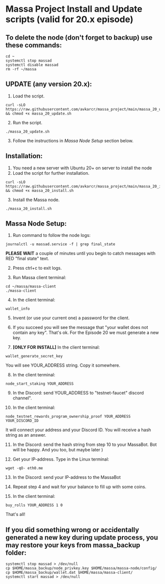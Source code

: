 # Massa Project Install and Update scripts (valid for 20.x episode)
## To delete the node (don't forget to backup) use these commands:
```
cd ~
systemctl stop massad
systemctl disable massad
rm -rf ~/massa
```
## UPDATE (any version 20.x):
1. Load the script.
```
curl -sLO https://raw.githubusercontent.com/avkarcr/massa_project/main/massa_20_update.sh && chmod +x massa_20_update.sh
```
2. Run the script.
```
./massa_20_update.sh
```
3. Follow the instructions in *Massa Node Setup* section below.
## Installation:
1. You need a new server with Ubuntu 20+ on server to install the node
2. Load the script for further installation.
```
curl -sLO https://raw.githubusercontent.com/avkarcr/massa_project/main/massa_20_install.sh && chmod +x massa_20_install.sh
```
3. Install the Massa node.
```
./massa_20_install.sh
```
## Massa Node Setup:
1. Run command to follow the node logs:
```
journalctl -u massad.service -f | grep final_state
```
**PLEASE WAIT** a couple of minutes until you begin to catch messages with RED "final state" text.

2. Press ctrl+c to exit logs.

3. Run Massa client terminal:
```
cd ~/massa/massa-client
./massa-client
```
4. In the client terminal:
```
wallet_info
```
5. Invent (or use your current one) a password for the client.

6. If you succeed you will see the message that "your wallet does not contain any key".
That's ok. For the Episode 20 we must generate a new key.

7. **[ONLY FOR INSTALL]** In the client terminal:
```
wallet_generate_secret_key
```
You will see YOUR_ADDRESS string. Copy it somewhere.

8. In the client terminal:
```
node_start_staking YOUR_ADDRESS
```
9. In the Discord: send YOUR_ADDRESS to "testnet-faucet" discord channel".

10. In the client terminal:
```
node_testnet_rewards_program_ownership_proof YOUR_ADDRESS YOUR_DISCORD_ID
```
It will connect your address and your Discord ID. You will receive a hash string as an answer.

11. In the Discord: send the hash string from step 10 to your MassaBot. Bot will be happy. And you too, but maybe later )

12. Get your IP-address. Type in the Linux terminal:
```
wget -qO- eth0.me
```
13. In the Discord: send your IP-address to the MassaBot

14. Repeat step 4 and wait for your balance to fill up with some coins.

15. In the client terminal:
```
buy_rolls YOUR_ADDRESS 1 0
```

That's all!

## If you did something wrong or accidentally generated a new key during update process, you may restore your keys from massa_backup folder:
```
systemctl stop massad > /dev/null
cp $HOME/massa_backup/node_privkey.key $HOME/massa/massa-node/config/
cp $HOME/massa_backup/wallet.dat $HOME/massa/massa-client/
systemctl start massad > /dev/null
```
